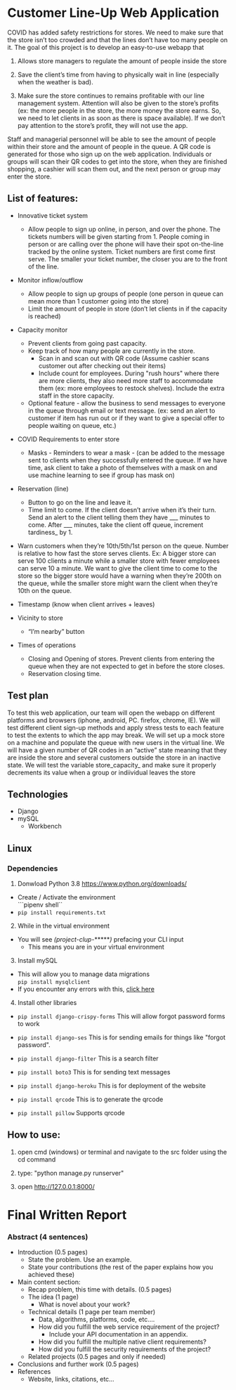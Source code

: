 # Customer Line-Up Web Application
COVID has added safety restrictions for stores. We need to make sure that the store
isn’t too crowded and that the lines don’t have too many people on it. The goal of this
project is to develop an easy-to-use webapp that
1. Allows store managers to regulate the amount of people inside the store

2. Save the client’s time from having to physically wait in line (especially when the
weather is bad). 
3. Make sure the store continues to remains profitable with our line management system. Attention will also be given to the store’s profits (ex: the more people in the store, the
more money the store earns. So, we need to let clients in as soon as there is space
available). If we don’t pay attention to the store’s profit, they will not use the app. 

Staff and managerial personnel will be able to see the amount of people within their store and
the amount of people in the queue. A QR code is generated for those who sign up on
the web application. Individuals or groups will scan their QR codes to get into the store,
when they are finished shopping, a cashier will scan them out, and the next person or
group may enter the store.

## List of features:
* Innovative ticket system
	* Allow people to sign up online, in person, and over the phone. The tickets
	numbers will be given starting from 1. People coming in person or are calling
	over the phone will have their spot on-the-line tracked by the online system.
	Ticket numbers are first come first serve. The smaller your ticket number, the
	closer you are to the front of the line.
* Monitor inflow/outflow
	* Allow people to sign up groups of people (one person in queue can mean more
than 1 customer going into the store)
	* Limit the amount of people in store (don’t let clients in if the capacity is reached)
* Capacity monitor
	* Prevent clients from going past capacity.
	* Keep track of how many people are currently in the store.
		* Scan in and scan out with QR code (Assume cashier scans customer out after checking out their items)
		* Include count for employees. During "rush hours" where there are more
clients, they also need more staff to accommodate them (ex: more
employees to restock shelves). Include the extra staff in the store capacity.
	* Optional feature - allow the business to send messages to everyone in the
queue through email or text message. (ex: send an alert to customer if
item has run out or if they want to give a special offer to people waiting on
queue, etc.)
* COVID Requirements to enter store
	* Masks - Reminders to wear a mask - (can be added to the message sent
to clients when they successfully entered the queue. If we have time, ask
client to take a photo of themselves with a mask on and use machine
learning to see if group has mask on)
* Reservation (line)
	* Button to go on the line and leave it.
	* Time limit to come. If the client doesn’t arrive when it’s their turn. Send an
alert to the client telling them they have ___ minutes to come. After ___
minutes, take the client off queue, increment tardiness_ by 1.
* Warn customers when they’re 10th/5th/1st person on the queue. Number
is relative to how fast the store serves clients. Ex: A bigger store can serve
100 clients a minute while a smaller store with fewer employees can serve
10 a minute. We want to give the client time to come to the store so the
bigger store would have a warning when they’re 200th on the queue, while
the smaller store might warn the client when they’re 10th on the queue.
* Timestamp (know when client arrives + leaves)

* Vicinity to store
	* “I’m nearby” button
* Times of operations
	* Closing and Opening of stores. Prevent clients from entering the queue
when they are not expected to get in before the store closes.
	* Reservation closing time.

## Test plan
To test this web application, our team will open the webapp on different platforms and browsers
(iphone, android, PC. firefox, chrome, IE). We will test different client sign-up methods and
apply stress tests to each feature to test the extents to which the app may break. We will set up
a mock store on a machine and populate the queue with new users in the
virtual line. We will have a given number of QR codes in an “active” state meaning that they are
inside the store and several customers outside the store in an inactive state. We will test the variable store_capacity_ and make sure it properly decrements its value when a group or indiividual leaves the store


## Technologies 
* Django
* mySQL 
    * Workbench

## Linux 
### Dependencies
1. Donwload Python 3.8 
<https://www.python.org/downloads/>
* Create / Activate the environment\
	```pipenv shell``
* ```pip install requirements.txt``` 

2. While in the virtual environment 
* You will see *(project-clup-*******)* prefacing your CLI input
    * This means you are in your virtual environment  

3. Install mySQL
* This will allow you to manage data migrations\
```pip install mysqlclient```
* If you encounter any errors with this, [click here](https://stackoverflow.com/questions/35190465/virtualenvpython3-4-pip-install-mysqlclient-error)

4. Install other libraries
* ```pip install django-crispy-forms``` This will allow forgot password forms to work

* ```pip install django-ses``` This is for sending emails for things like "forgot password". 

* ```pip install django-filter``` This is a search filter

* ```pip install boto3```  This is for sending text messages
* ```pip install django-heroku``` This is for deployment of the website
* ```pip install qrcode``` This is to generate the qrcode
* ```pip install pillow``` Supports qrcode

## How to use:

1. open cmd (windows) or terminal and navigate to the src folder using the cd command

2. type: "python manage.py runserver"

3. open http://127.0.0.1:8000/




# Final Written Report
###  Abstract (4 sentences)
-   Introduction (0.5 pages)
    -   State the problem. Use an example.
    -   State your contributions (the rest of the paper explains how you achieved these)
-   Main content section:
    -   Recap problem, this time with details. (0.5 pages)
    -   The idea (1 page)
        -   What is novel about your work?
    -   Technical details (1 page per team member)
        -   Data, algorithms, platforms, code, etc….
        -   How did you fulfill the web service requirement of the project?
            -   Include your API documentation in an appendix.
        -   How did you fulfill the multiple native client requirements?
        -   How did you fulfill the security requirements of the project?
    -   Related projects (0.5 pages and only if needed)
-   Conclusions and further work (0.5 pages)
-   References
    -   Website, links, citations, etc…

